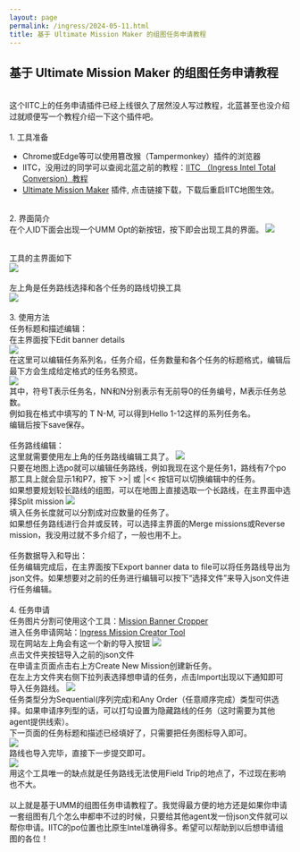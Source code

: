 ```yaml
---
layout: page
permalink: /ingress/2024-05-11.html
title: 基于 Ultimate Mission Maker 的组图任务申请教程
---
```


## 基于 Ultimate Mission Maker 的组图任务申请教程

<br>这个IITC上的任务申请插件已经上线很久了居然没人写过教程，北蓝甚至也没介绍过就顺便写一个教程介绍一下这个插件吧。
<br>
<br>1. 工具准备

- Chrome或Edge等可以使用篡改猴（Tampermonkey）插件的浏览器
- IITC，没用过的同学可以查阅北蓝之前的教程：[IITC （Ingress Intel Total Conversion）教程](https://mp.weixin.qq.com/s/zg-jimo8uBjUvfcI5iTfeQ)
- [Ultimate Mission Maker](ttps://umm.8bitnoise.rocks/) 插件, 点击链接下载，下载后重启IITC地图生效。

<br>2. 界面简介
<br>在个人ID下面会出现一个UMM Opt的新按钮，按下即会出现工具的界面。
<img src="/ingress/2024-05-11/image001.png">

<br>工具的主界面如下
<br>
<img src="/ingress/2024-05-11/image002.png">
<br>
<br>左上角是任务路线选择和各个任务的路线切换工具
<br>
<img src="/ingress/2024-05-11/image004.png">
<br>
<br>3. 使用方法
<br>任务标题和描述编辑：
<br>在主界面按下Edit banner details
<br>
<img src="/ingress/2024-05-11/image003.png">
<br>在这里可以编辑任务系列名，任务介绍，任务数量和各个任务的标题格式，编辑后最下方会生成给定格式的任务名预览。
<br>
<img src="/ingress/2024-05-11/image005.png">
<br>其中，符号T表示任务名，NN和N分别表示有无前导0的任务编号，M表示任务总数。
<br>例如我在格式中填写的 T N-M, 可以得到Hello 1-12这样的系列任务名。
<br>编辑后按下save保存。
<br>
<br>任务路线编辑：
<br>这里就需要使用左上角的任务路线编辑工具了。
<img src="/ingress/2024-05-11/image006.png">
<br>只要在地图上选po就可以编辑任务路线，例如我现在这个是任务1，路线有7个po那工具上就会显示1和P7，按下 >>| 或 |<< 按钮可以切换编辑中的任务。
<br>如果想要规划较长路线的组图，可以在地图上直接选取一个长路线，在主界面中选择Split mission
<img src="/ingress/2024-05-11/image007.png">
<br>填入任务长度就可以分割成对应数量的任务了。
<br>如果想任务路线进行合并或反转，可以选择主界面的Merge missions或Reverse mission，我没用过就不多介绍了，一般也用不上。
<br>
<br>任务数据导入和导出：
<br>任务编辑完成后，在主界面按下Export banner data to file可以将任务路线导出为json文件。如果想要对之前的任务进行编辑可以按下“选择文件”来导入json文件进行任务编辑。
<br>
<br>4. 任务申请
<br>任务图片分割可使用这个工具：[Mission Banner Cropper](https://www.giacintogarcea.com/ingress/tools/missionset/)
<br>进入任务申请网站：[Ingress Mission Creator Tool](https://missions.ingress.com/)
<br>现在网站左上角会有这一个新的导入按钮
<img src="/ingress/2024-05-11/image008.png">
<br>点击文件夹按钮导入之前的json文件
<br>在申请主页面点击右上方Create New Mission创建新任务。
<br>在左上方文件夹右侧下拉列表选择想申请的任务，点击Import出现以下通知即可导入任务路线。
<img src="/ingress/2024-05-11/image009.png">
<br>任务类型分为Sequential(序列完成)和Any Order（任意顺序完成）类型可供选择。如果申请序列型的话，可以打勾设置为隐藏路线的任务（这时需要为其他agent提供线索）。
<br>下一页面的任务标题和描述已经填好了，只需要把任务图标导入即可。
<br>
<img src="/ingress/2024-05-11/image012.png">
<br>路线也导入完毕，直接下一步提交即可。
<br>
<img src="/ingress/2024-05-11/image011.png">
<br>用这个工具唯一的缺点就是任务路线无法使用Field Trip的地点了，不过现在影响也不大。
<br>
<br>以上就是基于UMM的组图任务申请教程了。我觉得最方便的地方还是如果你申请一套组图有几个怎么申都申不过的时候，只要给其他agent发一份json文件就可以帮你申请。IITC的po位置也比原生Intel准确得多。希望可以帮助到以后想申请组图的各位！
